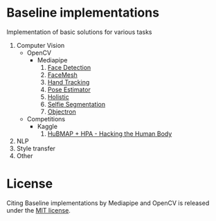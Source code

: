 # Baseline implementations
Implementation of basic solutions for various tasks

1. Computer Vision
    * OpenCV
        + Mediapipe
            1. [Face Detection](https://github.com/Shubin-vadim/Baseline_implementations/tree/master/CV/OpenCV/Mediapipe/FaceDetection)
            2. [FaceMesh](https://github.com/Shubin-vadim/Baseline_implementations/tree/master/CV/OpenCV/Mediapipe/FaceMesh)
            3. [Hand Tracking](https://github.com/Shubin-vadim/Baseline_implementations/tree/master/CV/OpenCV/Mediapipe/HandTracking)
            4. [Pose Estimator](https://github.com/Shubin-vadim/Baseline_implementations/tree/master/CV/OpenCV/Mediapipe/PoseEstimation)
            5. [Holistic](https://github.com/Shubin-vadim/Baseline_implementations/tree/master/CV/OpenCV/Mediapipe/Holistic)
            6. [Selfie Segmentation](https://github.com/Shubin-vadim/Baseline_implementations/tree/master/CV/OpenCV/Mediapipe/SelfieSegmentation)
            7. [Objectron](https://github.com/Shubin-vadim/Baseline_implementations/tree/master/CV/OpenCV/Mediapipe/Objectron) 
    * Сompetitions
         + Kaggle
            1. [HuBMAP + HPA - Hacking the Human Body](https://github.com/Shubin-vadim/HuBMAP_Solution/tree/main)
2. NLP
3. Style transfer
4. Other

# License

Citing 
Baseline implementations by Mediapipe and OpenCV is released under the [MIT license](https://en.wikipedia.org/wiki/MIT_License).
